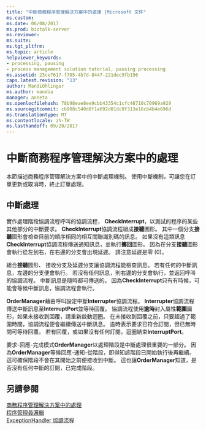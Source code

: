 ```yaml
---
title: "中斷商務程序管理解決方案中的處理 |Microsoft 文件"
ms.custom: 
ms.date: 06/08/2017
ms.prod: biztalk-server
ms.reviewer: 
ms.suite: 
ms.tgt_pltfrm: 
ms.topic: article
helpviewer_keywords:
- processing, pausing
- process management solution tutorial, pausing processing
ms.assetid: 23ce7617-f705-4b7d-8447-221dec9fb196
caps.latest.revision: "13"
author: MandiOhlinger
ms.author: mandia
manager: anneta
ms.openlocfilehash: 78b98eae8ee9cbb43354c1cfc48710c70969a929
ms.sourcegitcommit: cb908c540d8f1a692d01dc8f313e16cb4b4e696d
ms.translationtype: MT
ms.contentlocale: zh-TW
ms.lasthandoff: 09/20/2017
---
```

# <a name="interrupt-handling-in-the-business-process-management-solution"></a>中斷商務程序管理解決方案中的處理
本節描述商務程序管理解決方案中的中斷處理機制。 使用中斷機制，可讓您在訂單更新或取消時，終止訂單處理。  
  
## <a name="interrupt-handling"></a>中斷處理  
 實作處理階段協調流程呼叫的協調流程， **CheckInterrupt**，以測試的程序的某些其他部分的中斷要求。 **CheckInterrupt**協調流程組成**接聽**圖形。 其中一個分支**接聽**圖形會檢查目前的順序相同的相互關聯識別碼的訊息。 如果沒有這類訊息**CheckInterrupt**協調流程傳送通知訊息，並執行**擲回**圖形。 因為在分支**接聽**圖形會執行從左到右，在右邊的分支會出現延遲。 請注意延遲是零 (0)。  
  
 組合**接聽**圖形、 接收分支及延遲分支讓協調流程能檢查訊息。 若有任何的中斷訊息，左邊的分支便會執行。 若沒有任何訊息，則右邊的分支會執行，並返回呼叫的協調流程。 中斷訊息是隨時都可傳送的。 因為**CheckInterrupt**只有有時候，可能會等候中斷訊息，協調流程會執行。  
  
 **OrderManager**藉由呼叫設定中斷**Interrupter**協調流程。 **Interrupter**協調流程傳送中斷訊息至**InterruptPort**並等待回覆。 協調流程使用**逾時**封入屬性**範圍**圖形，如果未接收到回覆，請重新啟動迴圈。 在未接收到回覆之前，只要超過了範圍時間，協調流程便會繼續傳送中斷訊息。 逾時表示要求已符合訂閱，但已無時間可等待回覆。 若有回覆，或如果沒有任何訂閱，迴圈結束**InterruptPort**。  
  
 要求-回應-完成模式**OrderManager**以處理階段是中斷處理很重要的一部分。 因為**OrderManager**等候回應-通知-從階段，即得知該階段已開始執行後再繼續。 這可確保階段不會在其開始之前便接收到中斷。 這也讓**OrderManager**知道，是否沒有任何中斷的訂閱，已完成階段。  
  
## <a name="see-also"></a>另請參閱  
 [商務程序管理解決方案中的處理](../core/processing-in-the-business-process-management-solution.md)   
 [程序管理員邏輯](../core/process-manager-logic.md)   
 [ExceptionHandler 協調流程](../core/the-exceptionhandler-orchestration.md)